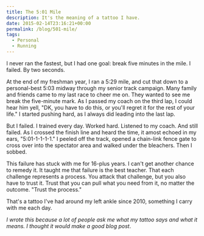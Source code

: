 ```yaml
---
title: The 5:01 Mile
description: It's the meaning of a tattoo I have.
date: 2015-02-14T23:16:21+00:00
permalink: /blog/501-mile/
tags:
  - Personal
  - Running
---
```


I never ran the fastest, but I had one goal: break five minutes in the mile. I failed. By two seconds.

At the end of my freshman year, I ran a 5:29 mile, and cut that down to a personal-best 5:03 midway through my senior track campaign. Many family and friends came to my last race to cheer me on. They wanted to see me break the five-minute mark. As I passed my coach on the third lap, I could hear him yell, "DK, you have to do this, or you'll regret it for the rest of your life." I started pushing hard, as I always did leading into the last lap.

But I failed. I trained every day. Worked hard. Listened to my coach. And still failed. As I crossed the finish line and heard the time, it amost echoed in my ears, "5:01-1-1-1-1." I peeled off the track, opened a chain-link fence gate to cross over into the spectator area and walked under the bleachers. Then I sobbed.

This failure has stuck with me for 16-plus years. I can't get another chance to remedy it. It taught me that failure is the best teacher. That each challenge represents a process. You attack that challenge, but you also have to trust it. Trust that you can pull what you need from it, no matter the outcome. "Trust the process."

That's a tattoo I've had around my left ankle since 2010, something I carry with me each day.

_I wrote this because a lot of people ask me what my tattoo says and what it means. I thought it would make a good blog post_.